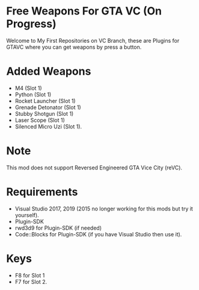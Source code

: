 # Free Weapons For GTA VC (On Progress)
Welcome to My First Repositories on VC Branch, these are Plugins for GTAVC where you can get weapons by press a button.

# Added Weapons
- M4 (Slot 1)
- Python (Slot 1)
- Rocket Launcher (Slot 1)
- Grenade Detonator (Slot 1)
- Stubby Shotgun (Slot 1)
- Laser Scope (Slot 1) 
- Silenced Micro Uzi (Slot 1).

# Note
This mod does not support Reversed Engineered GTA Vice City (reVC).

# Requirements
- Visual Studio 2017, 2019 (2015 no longer working for this mods but try it yourself).
- Plugin-SDK
- rwd3d9 for Plugin-SDK (if needed)
- Code::Blocks for Plugin-SDK (if you have Visual Studio then use it).

# Keys
- F8 for Slot 1
- F7 for Slot 2.
